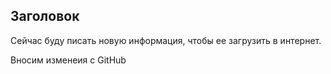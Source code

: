 ## Заголовок

Сейчас буду писать новую информация, чтобы ее загрузить в интернет.

Вносим изменеия с GitHub


